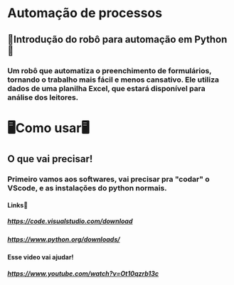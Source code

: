 # Automação de processos
## 🤖Introdução do robô para automação em Python🤖
### Um robô que automatiza o preenchimento de formulários, tornando o trabalho mais fácil e menos cansativo. Ele utiliza dados de uma planilha Excel, que estará disponível para análise dos leitores.
# 🖥️Como usar🖥️
## O que vai precisar!
### Primeiro vamos aos softwares, vai precisar pra "codar" o VScode, e as instalações do python normais.
#### Links🔗
##### https://code.visualstudio.com/download
##### https://www.python.org/downloads/
#### Esse video vai ajudar!
##### https://www.youtube.com/watch?v=Ot10qzrb13c
